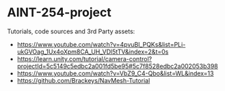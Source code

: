 # AINT-254-project


Tutorials, code sources and 3rd Party assets:
- https://www.youtube.com/watch?v=4pvuBl_PQKs&list=PLi-ukGVOag_1Ux4oXpm8CA_UH_VDl5tTV&index=2&t=0s
- https://learn.unity.com/tutorial/camera-control?projectId=5c5149c5edbc2a001fd5be95#5c7f8528edbc2a002053b398
- https://www.youtube.com/watch?v=VbZ9_C4-Qbo&list=WL&index=13
- https://github.com/Brackeys/NavMesh-Tutorial



